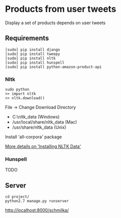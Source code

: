 Products from user tweets
=========================

Display a set of products depends on user tweets

Requirements
------------

```shell
[sudo] pip install django
[sudo] pip install tweepy
[sudo] pip install nltk
[sudo] pip install hunspell
[sudo] pip install python-amazon-product-api
```

### Nltk

```shell
sudo python
>> import nltk
>> nltk.download()
```

File → Change Download Directory
  * C:\nltk_data (Windows)
  * /usr/local/share/nltk_data (Mac)
  * /usr/share/nltk_data (Unix)

Install 'all-corpora' package

[More details on 'Installing NLTK Data'](http://www.nltk.org/data.html)

### Hunspell

TODO

Server
------

```shell
cd project/
python2.7 manage.py runserver
```

[http://localhost:8000/schmilka/](http://localhost:8000/schmilka/)
